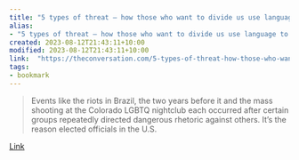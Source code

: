 ```yaml
---
title: "5 types of threat – how those who want to divide us use language to stoke violence"
alias:
- "5 types of threat – how those who want to divide us use language to stoke violence"
created: 2023-08-12T21:43:11+10:00
modified: 2023-08-12T21:43:11+10:00
link:  "https://theconversation.com/5-types-of-threat-how-those-who-want-to-divide-us-use-language-to-stoke-violence-196189"
tags:
- bookmark
---
```


> Events like the riots in Brazil, the two years before it and the mass shooting at the Colorado LGBTQ nightclub each occurred after certain groups repeatedly directed dangerous rhetoric against others. It’s the reason elected officials in the U.S.

[Link](https://theconversation.com/5-types-of-threat-how-those-who-want-to-divide-us-use-language-to-stoke-violence-196189)